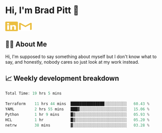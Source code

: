 # Hi, I'm Brad Pitt 👋


<a href="https://www.linkedin.com/in/mathias-mauraisin/" target="blank"><img align="center" src="./icons/linkedin.svg" alt="https://www.linkedin.com/in/mathias-mauraisin/" height="30" width="40" /></a>
<a href="mailto:mathias.mauraisin.pro@gmail.com" target="blank"><img align="center" src="./icons/gmail.svg" alt="redrew" height="30" width="40" /></a>




<!-- ![snap](images/Snap_dark.png?raw=true) -->
<!-- ![snap](images/Snap_dark_bg.png?raw=true) -->


<!-- [![My Skills](https://skillicons.dev/icons?i=c,cpp,html,css,js,ts,)](https://skillicons.dev) -->

## 🙋‍♂️&nbsp;About Me

Hi, I'm supposed to say something about myself but I don't know what to say, and honestly, nobody cares so just look at my work instead.

## 📈&nbsp;Weekly development breakdown

<!-- [![mamaurai's 42 stats](https://badge42.vercel.app/api/v2/cl1l4qz93000609l4yixitcl4/stats?cursusId=21&coalitionId=45)](https://github.com/JaeSeoKim/badge42) -->





<!--START_SECTION:waka-->

```rust
Total Time: 19 hrs 5 mins

Terraform    11 hrs 44 mins  ███████████████░░░░░░░░░░   60.43 %
YAML         2 hrs 55 mins   ███▓░░░░░░░░░░░░░░░░░░░░░   15.06 %
Python       1 hr 9 mins     █▒░░░░░░░░░░░░░░░░░░░░░░░   05.93 %
HCL          1 hr            █▒░░░░░░░░░░░░░░░░░░░░░░░   05.20 %
netrw        38 mins         ▓░░░░░░░░░░░░░░░░░░░░░░░░   03.28 %
```

<!--END_SECTION:waka-->


